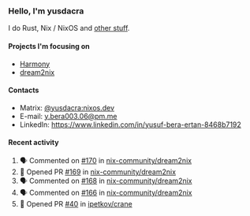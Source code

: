 ### Hello, I'm yusdacra

I do Rust, Nix / NixOS and [other stuff](https://yusdacra.gitlab.io/about).

#### Projects I'm focusing on

- [Harmony](https://harmonyapp.io)
- [dream2nix](https://github.com/nix-community/dream2nix)

#### Contacts

- Matrix: [@yusdacra:nixos.dev](https://matrix.to/#/@yusdacra:nixos.dev)
- E-mail: y.bera003.06@pm.me
- LinkedIn: https://www.linkedin.com/in/yusuf-bera-ertan-8468b7192

#### Recent activity

<!--START_SECTION:activity-->
1. 🗣 Commented on [#170](https://github.com/nix-community/dream2nix/issues/170) in [nix-community/dream2nix](https://github.com/nix-community/dream2nix)
2. 💪 Opened PR [#169](https://github.com/nix-community/dream2nix/pull/169) in [nix-community/dream2nix](https://github.com/nix-community/dream2nix)
3. 🗣 Commented on [#168](https://github.com/nix-community/dream2nix/issues/168) in [nix-community/dream2nix](https://github.com/nix-community/dream2nix)
4. 🗣 Commented on [#166](https://github.com/nix-community/dream2nix/issues/166) in [nix-community/dream2nix](https://github.com/nix-community/dream2nix)
5. 💪 Opened PR [#40](https://github.com/ipetkov/crane/pull/40) in [ipetkov/crane](https://github.com/ipetkov/crane)
<!--END_SECTION:activity-->
